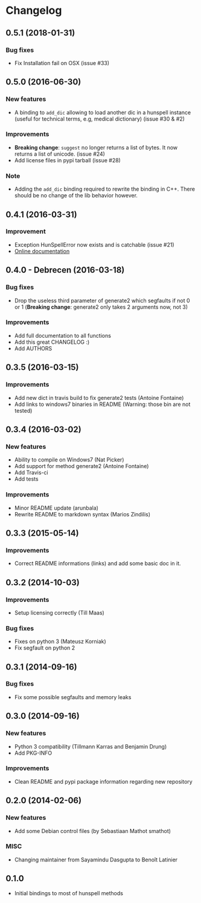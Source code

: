 # Changelog

## 0.5.1 (2018-01-31)
### Bug fixes
- Fix Installation fail on OSX (issue #33)

## 0.5.0 (2016-06-30)
### New features
- A binding to `add_dic` allowing to load another dic in a hunspell instance (useful for technical terms, e.g, medical dictionary) (issue #30 & #2)

### Improvements
- **Breaking change**: `suggest` no longer returns a list of bytes. It now returns a list of unicode. (issue #24)
- Add license files in pypi tarball (issue #28)

### Note
- Adding the `add_dic` binding required to rewrite the binding in C++. There should be no change of the lib behavior however.

## 0.4.1 (2016-03-31)
### Improvement
- Exception HunSpellError now exists and is catchable (issue #21)
- [Online documentation](https://github.com/blatinier/pyhunspell/wiki/Documentation)

## 0.4.0 - Debrecen (2016-03-18)
### Bug fixes
- Drop the useless third parameter of generate2 which segfaults if not 0 or 1 (**Breaking change**: generate2 only takes 2 arguments now, not 3)

### Improvements
- Add full documentation to all functions
- Add this great CHANGELOG :)
- Add AUTHORS

## 0.3.5 (2016-03-15)
### Improvements
- Add new dict in travis build to fix generate2 tests (Antoine Fontaine)
- Add links to windows7 binaries in README (Warning: those bin are not tested)

## 0.3.4 (2016-03-02)
### New features
- Ability to compile on Windows7 (Nat Picker)
- Add support for method generate2 (Antoine Fontaine)
- Add Travis-ci
- Add tests

### Improvements
- Minor README update (arunbala)
- Rewrite README to markdown syntax (Marios Zindilis)

## 0.3.3 (2015-05-14)
### Improvements
- Correct README informations (links) and add some basic doc in it.

## 0.3.2 (2014-10-03)
### Improvements
- Setup licensing correctly (Till Maas)

### Bug fixes
- Fixes on python 3 (Mateusz Korniak)
- Fix segfault on python 2

## 0.3.1 (2014-09-16)
### Bug fixes
- Fix some possible segfaults and memory leaks

## 0.3.0 (2014-09-16)
### New features
- Python 3 compatibility (Tillmann Karras and Benjamin Drung)
- Add PKG-INFO

### Improvements
- Clean README and pypi package information regarding new repository

## 0.2.0 (2014-02-06)
### New features
- Add some Debian control files (by Sebastiaan Mathot smathot)

### MISC
- Changing maintainer from Sayamindu Dasgupta to Benoît Latinier

## 0.1.0
- Initial bindings to most of hunspell methods


